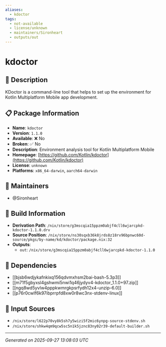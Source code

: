 ```yaml
---
aliases:
  - kdoctor
tags:
  - not-available
  - license/unknown
  - maintainers/Sironheart
  - outputs/out
---
```


# kdoctor

## 📝 Description

KDoctor is a command-line tool that helps to set up the environment for
Kotlin Multiplatform Mobile app development.


## 📋 Package Information

- **Name**: `kdoctor`
- **Version**: `1.1.0`
- **Available**: ❌ No
- **Broken**: ✅ No
- **Description**: Environment analysis tool for Kotlin Multiplatform Mobile
- **Homepage**: [https://github.com/Kotlin/kdoctor](https://github.com/Kotlin/kdoctor)
- **License**: `unknown`
- **Platforms**: `x86_64-darwin`, `aarch64-darwin`
## 👥 Maintainers

- @Sironheart


## 🔧 Build Information

- **Derivation Path**: `/nix/store/g3mscqia15ppzm0abjf4cll6wjarcpkd-kdoctor-1.1.0.drv`
- **Source Position**: `/nix/store/ns30sqxb36k8jrds8z18rv96bpnwc60d-source/pkgs/by-name/kd/kdoctor/package.nix:32`
- **Outputs**:
  - `out`:  `/nix/store/g3mscqia15ppzm0abjf4cll6wjarcpkd-kdoctor-1.1.0`

## 🔗 Dependencies

- [[bjsb6wdjykafnkixq156qdvmxhsm2bai-bash-5.3p3]]
- [[m71f5gbyxsl4gshwmi5nwi1q46jydyv4-kdoctor_1.1.0+97.zip]]
- [[ngq8wd5yvlw4pppkwmrgkpsrfydh12x4-unzip-6.0]]
- [[p76r0cwlf6k97ibprrpfd8xw0r8wc3nx-stdenv-linux]]

## 📁 Input Sources

- `/nix/store/l622p70vy8k5sh7y5wizi5f2mic6ynpg-source-stdenv.sh`
- `/nix/store/shkw4qm9qcw5sc5n1k5jznc83ny02r39-default-builder.sh`

---
*Generated on 2025-09-27 13:08:03 UTC*
